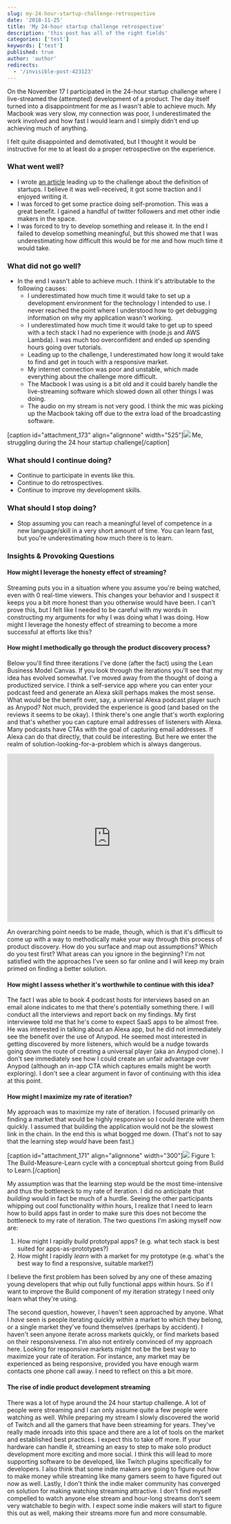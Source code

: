 ```yaml
---
slug: my-24-hour-startup-challenge-retrospective
date: '2018-11-25'
title: 'My 24-hour startup challenge retrospective'
description: 'this post has all of the right fields'
categories: ['test']
keywords: ['test']
published: true
author: 'author'
redirects:
  - '/invisible-post-423123'
---
```


On the November 17 I participated in the 24-hour startup challenge where I live-streamed the (attempted) development of a product. The day itself turned into a disappointment for me as I wasn't able to achieve much. My Macbook was very slow, my connection was poor, I underestimated the work involved and how fast I would learn and I simply didn't end up achieving much of anything.

I felt quite disappointed and demotivated, but I thought it would be instructive for me to at least do a proper retrospective on the experience.

### What went well?

- I wrote [an article](https://www.indiehackers.com/@jessems/its-not-a-startup-the-evolving-definition-in-a-24-hour-live-streamed-bootstrapped-world-acb03ba9fe) leading up to the challenge about the definition of startups. I believe it was well-received, it got some traction and I enjoyed writing it.
- I was forced to get some practice doing self-promotion. This was a great benefit. I gained a handful of twitter followers and met other indie makers in the space.
- I was forced to try to develop something and release it. In the end I failed to develop something meaningful, but this showed me that I was underestimating how difficult this would be for me and how much time it would take.

### What did not go well?

- In the end I wasn't able to achieve much. I think it's attributable to the following causes:
  - I underestimated how much time it would take to set up a development environment for the technology I intended to use. I never reached the point where I understood how to get debugging information on why my application wasn't working.
  - I underestimated how much time it would take to get up to speed with a tech stack I had no experience with (node.js and AWS Lambda). I was much too overconfident and ended up spending hours going over tutorials.
  - Leading up to the challenge, I underestimated how long it would take to find and get in touch with a responsive market.
  - My internet connection was poor and unstable, which made everything about the challenge more difficult.
  - The Macbook I was using is a bit old and it could barely handle the live-streaming software which slowed down all other things I was doing.
  - The audio on my stream is not very good. I think the mic was picking up the Macbook taking off due to the extra load of the broadcasting software.

\[caption id="attachment_173" align="alignnone" width="525"\]![](images/Screenshot-2018-11-25-at-11.14.35-1024x603.png) Me, struggling during the 24 hour startup challenge\[/caption\]

### What should I continue doing?

- Continue to participate in events like this.
- Continue to do retrospectives.
- Continue to improve my development skills.

### What should I stop doing?

- Stop assuming you can reach a meaningful level of competence in a new language/skill in a very short amount of time. You can learn fast, but you're underestimating how much there is to learn.

### Insights & Provoking Questions

#### How might I leverage the honesty effect of streaming?

Streaming puts you in a situation where you assume you're being watched, even with 0 real-time viewers. This changes your behavior and I suspect it keeps you a bit more honest than you otherwise would have been. I can't prove this, but I felt like I needed to be careful with my words in constructing my arguments for why I was doing what I was doing. How might I leverage the honesty effect of streaming to become a more successful at efforts like this?

#### How might I methodically go through the product discovery process?

Below you'll find three iterations I've done (after the fact) using the Lean Business Model Canvas. If you look through the iterations you'll see that my idea has evolved somewhat. I've moved away from the thought of doing a productized service. I think a self-service app where you can enter your podcast feed and generate an Alexa skill perhaps makes the most sense. What would be the benefit over, say, a universal Alexa podcast player such as Anypod? Not much, provided the experience is good (and based on the reviews it seems to be okay). I think there's one angle that's worth exploring and that's whether you can capture email addresses of listeners with Alexa. Many podcasts have CTAs with the goal of capturing email addresses. If Alexa can do that directly, that could be interesting. But here we enter the realm of solution-looking-for-a-problem which is always dangerous.

<iframe src="https://docs.google.com/presentation/d/e/2PACX-1vReqS-mZhJgxzigWVLyE71AmR4O14EMwJsDB-lGpr4DrmCYgQI9wDUQJbpMNilva6WwNtxGPw1S3kmG/embed?start=false&amp;loop=false&amp;delayms=3000" width="480" height="389" frameborder="0" allowfullscreen="allowfullscreen"></iframe>

An overarching point needs to be made, though, which is that it's difficult to come up with a way to methodically make your way through this process of product discovery. How do you surface and map out assumptions? Which do you test first? What areas can you ignore in the beginning? I'm not satisfied with the approaches I've seen so far online and I will keep my brain primed on finding a better solution.

#### How might I assess whether it's worthwhile to continue with this idea?

The fact I was able to book 4 podcast hosts for interviews based on an email alone indicates to me that there's potentially something there. I will conduct all the interviews and report back on my findings. My first interviewee told me that he's come to expect SaaS apps to be almost free. He was interested in talking about an Alexa app, but he did not immediately see the benefit over the use of Anypod. He seemed most interested in getting discovered by more listeners, which would be a nudge towards going down the route of creating a universal player (aka an Anypod clone). I don't see immediately see how I could create an unfair advantage over Anypod (although an in-app CTA which captures emails might be worth exploring). I don't see a clear argument in favor of continuing with this idea at this point.

#### How might I maximize my rate of iteration?

My approach was to maximize my rate of iteration. I focused primarily on finding a market that would be highly responsive so I could iterate with them quickly. I assumed that building the application would not be the slowest link in the chain. In the end this is what bogged me down. (That's not to say that the learning step *would* have been fast.)

\[caption id="attachment_171" align="alignnone" width="300"\]![](images/Build-Measure-Learn-300x233.png) Figure 1: The Build-Measure-Learn cycle with a conceptual shortcut going from Build to Learn.\[/caption\]

My assumption was that the learning step would be the most time-intensive and thus the bottleneck to my rate of iteration. I did no anticipate that _building_ would in fact be much of a hurdle. Seeing the other participants whipping out cool functionality within hours, I realize that I need to learn how to build apps fast in order to make sure this does not become the bottleneck to my rate of iteration. The two questions I'm asking myself now are:

1. How might I rapidly *build* prototypal apps? (e.g. what tech stack is best suited for apps-as-prototypes?)
2. How might I rapidly *learn* with a market for my prototype (e.g. what's the best way to find a responsive, suitable market?)

I believe the first problem has been solved by any one of these amazing young developers that whip out fully functional apps within hours. So if I want to improve the Build component of my iteration strategy I need only learn what they're using.

The second question, however, I haven't seen approached by anyone. What I *have* seen is people iterating quickly _within_ a market to which they belong, or a single market they've found themselves (perhaps by accident). I haven't seen anyone iterate across markets quickly, or find markets based on their responsiveness. I'm also not entirely convinced of my approach here. Looking for responsive markets might not be the best way to maximize your rate of iteration. For instance, any market may be experienced as being responsive, provided you have enough warm contacts one phone call away. I need to reflect on this a bit more.

#### The rise of indie product development streaming

There was a lot of hype around the 24 hour startup challenge. A lot of people were streaming and I can only assume quite a few people were watching as well. While preparing my stream I slowly discovered the world of Twitch and all the gamers that have been streaming for years. They've really made inroads into this space and there are a lot of tools on the market and established best practices. I expect this to take off more. If your hardware can handle it, streaming an easy to step to make solo product development more exciting and more social. I think this will lead to more supporting software to be developed, like Twitch plugins specifically for developers. I also think that some indie makers are going to figure out how to make money while streaming like many gamers seem to have figured out now as well. Lastly, I don't think the indie maker community has converged on solution for making watching streaming attractive. I don't find myself compelled to watch anyone else stream and hour-long streams don't seem very watchable to begin with. I expect some indie makers will start to figure this out as well, making their streams more fun and more consumable.
